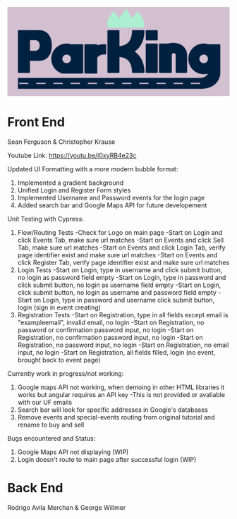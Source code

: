 ![ParKing Logo](/parKingFull@3x.png)
# Front End
Sean Ferguson & Christopher Krause

Youtube Link: https://youtu.be/i0xyRB4e23c

Updated UI Formatting with a more modern bubble format:
1. Implemented a gradient background
2. Unified Login and Register Form styles
3. Implemented Username and Password events for the login page
4. Added search bar and Google Maps API for future developement

Unit Testing with Cypress:
1. Flow/Routing Tests
  -Check for Logo on main page
  -Start on Login and click Events Tab, make sure url matches
  -Start on Events and click Sell Tab, make sure url matches
  -Start on Events and click Login Tab, verify page identifier exist and make sure url matches
  -Start on Events and click Register Tab, verify page identifier exist and make sure url matches
2. Login Tests
  -Start on Login, type in username and click submit button, no login as password field empty
  -Start on Login, type in password and click submit button, no login as username field empty
  -Start on Login, click submit button, no login as username and password field empty
  -Start on Login, type in password and username click submit button, login (sign in event creating)
3. Registration Tests
  -Start on Registration, type in all fields except email is "exampleemail", invalid email, no login
  -Start on Registration, no password or confirmation password input, no login
  -Start on Registration, no confirmation password input, no login
  -Start on Registration, no password input, no login
  -Start on Registration, no email input, no login
  -Start on Registration, all fields filled, login (no event, brought back to event page)


Currently work in progress/not working:
1. Google maps API not working, when demoing in other HTML libraries it works but angular requires an API key
  -This is not provided or avaliable with our UF emails
2. Search bar will look for specific addresses in Google's databases
3. Remove events and special-events routing from original tutorial and rename to buy and sell

Bugs encountered and Status:
1. Google Maps API not displaying (WIP)
2. Login doesn't route to main page after successful login (WIP)

# Back End
Rodrigo Avila Merchan & George Willmer

